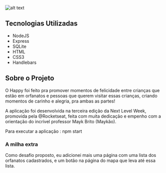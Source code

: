![alt text](https://github.com/guilhermecapitao/nlw3-discovery-happy/blob/master/.github/logo.svg "Happy")

## Tecnologias Utilizadas

* NodeJS
* Express
* SQLite
* HTML
* CSS3
* Handlebars

## Sobre o Projeto


O Happy foi feito pra promover momentos de felicidade entre crianças que estão em orfanatos e pessoas que querem visitar
essas crianças, criando momentos de carinho e alegria, pra ambas as partes!


A aplicação foi desenvolvida na terceira edição da Next Level Week, promovida pela @Rocketseat, feita com muita dedicação e empenho 
com a orientação do incrível professor Mayk Brito (Maykão).




Para executar a aplicação : npm start

### A milha extra

Como desafio proposto, eu adicionei mais uma página com uma lista dos orfanatos cadastrados, e um botão na página do mapa que leva até essa lista.
